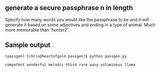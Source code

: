 ## generate a secure passphrase n in length
Specify how many words you would like the passphrase to be and it will generate it based on some adjectives and ending in a type of animal.
Much more memorable than *'hunter2'*.

## Sample output
`(passgen) [chris@heartofgold passgen]$ python passgen.py`

`competent wonderful melodic third rare wavy voluminous llama`
